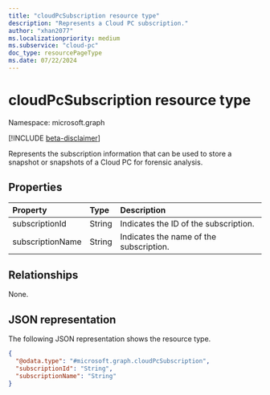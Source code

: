 ```yaml
---
title: "cloudPcSubscription resource type"
description: "Represents a Cloud PC subscription."
author: "xhan2077"
ms.localizationpriority: medium
ms.subservice: "cloud-pc"
doc_type: resourcePageType
ms.date: 07/22/2024
---
```


# cloudPcSubscription resource type

Namespace: microsoft.graph

[!INCLUDE [beta-disclaimer](../../includes/beta-disclaimer.md)]

Represents the subscription information that can be used to store a snapshot or snapshots of a Cloud PC for forensic analysis.

## Properties
|Property|Type|Description|
|:---|:---|:---|
|subscriptionId|String|Indicates the ID of the subscription.|
|subscriptionName|String|Indicates the name of the subscription.|

## Relationships
None.

## JSON representation
The following JSON representation shows the resource type.
<!-- {
  "blockType": "resource",
  "keyProperty": "subscriptionId",
  "@odata.type": "microsoft.graph.cloudPcSubscription",
  "baseType": "microsoft.graph.entity",
  "openType": false
}
-->
``` json
{
  "@odata.type": "#microsoft.graph.cloudPcSubscription",
  "subscriptionId": "String",
  "subscriptionName": "String"
}
```
